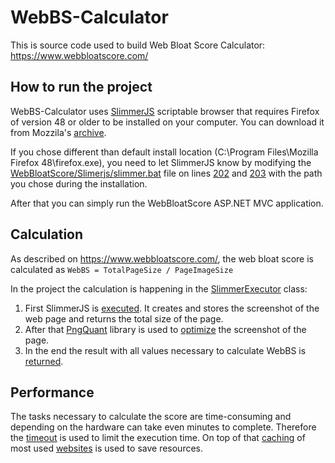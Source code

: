 # WebBS-Calculator

This is source code used to build Web Bloat Score Calculator: https://www.webbloatscore.com/

## How to run the project
WebBS-Calculator uses [SlimmerJS](https://github.com/laurentj/slimerjs) scriptable browser that requires Firefox of version 48 or older to be installed on your computer.
You can download it from Mozzila's [archive](https://ftp.mozilla.org/pub/firefox/releases/48.0/). 

If you chose different than default install location (C:\Program Files\Mozilla Firefox 48\firefox.exe), you need to let SlimmerJS know by modifying the [WebBloatScore/Slimerjs/slimmer.bat](https://github.com/ZSvedic/WebBS-Calculator/blob/master/WebBloatScore/Slimerjs/slimerjs.bat)
file on lines [202](https://github.com/ZSvedic/WebBS-Calculator/blob/master/WebBloatScore/Slimerjs/slimerjs.bat#L202) and [203](https://github.com/ZSvedic/WebBS-Calculator/blob/master/WebBloatScore/Slimerjs/slimerjs.bat#L203) with the path you chose during the installation.

After that you can simply run the WebBloatScore ASP.NET MVC application.
 
## Calculation
As described on https://www.webbloatscore.com/, the web bloat score is calculated as `WebBS = TotalPageSize / PageImageSize`

In the project the calculation is happening in the [SlimmerExecutor](https://github.com/ZSvedic/WebBS-Calculator/blob/master/WebBloatScore/Models/SlimerExecutor.cs) class:
1. First SlimmerJS is [executed](https://github.com/ZSvedic/WebBS-Calculator/blob/master/WebBloatScore/Models/SlimerExecutor.cs#L70). It creates and stores the screenshot of the web page and returns the total size of the page.
2. After that [PngQuant](https://github.com/kornelski/pngquant) library is used to [optimize](https://github.com/ZSvedic/WebBS-Calculator/blob/master/WebBloatScore/Models/SlimerExecutor.cs#L125) the screenshot of the page.
3. In the end the result with all values necessary to calculate WebBS is [returned](https://github.com/ZSvedic/WebBS-Calculator/blob/master/WebBloatScore/Models/SlimerExecutor.cs#L110).

## Performance
The tasks necessary to calculate the score are time-consuming and depending on the hardware can take even minutes to complete.
Therefore the [timeout](https://github.com/ZSvedic/WebBS-Calculator/blob/master/WebBloatScore/Controllers/HomeController.cs#L93) is used
to limit the execution time. On top of that [caching](https://github.com/ZSvedic/WebBS-Calculator/blob/master/WebBloatScore/Controllers/HomeController.cs#L85) of most used [websites](https://github.com/ZSvedic/WebBS-Calculator/blob/master/WebBloatScore/Utilities.cs#L16) is used to save resources.